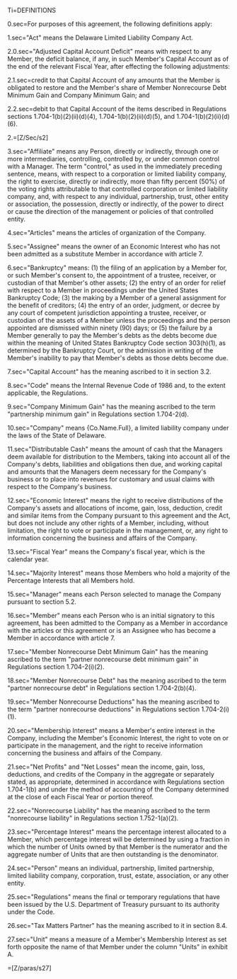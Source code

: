 
Ti=DEFINITIONS

0.sec=For purposes of this agreement, the following definitions apply:

1.sec="Act" means the Delaware Limited Liability Company Act. 

2.0.sec="Adjusted Capital Account Deficit" means with respect to any Member, the deficit balance, if any, in such Member's Capital Account as of the end of the relevant Fiscal Year, after effecting the following adjustments:

2.1.sec=credit to that Capital Account of any amounts that the Member is obligated to restore and the Member's share of Member Nonrecourse Debt Minimum Gain and Company Minimum Gain; and

2.2.sec=debit to that Capital Account of the items described in Regulations sections 1.704-1(b)(2)(ii)(d)(4), 1.704-1(b)(2)(ii)(d)(5), and 1.704-1(b)(2)(ii)(d)(6).

2.=[Z/Sec/s2]

3.sec="Affiliate" means any Person, directly or indirectly, through one or more intermediaries, controlling, controlled by, or under common control with a Manager.  The term "control," as used in the immediately preceding sentence, means, with respect to a corporation or limited liability company, the right to exercise, directly or indirectly, more than fifty percent (50%) of the voting rights attributable to that controlled corporation or limited liability company, and, with respect to any individual, partnership, trust, other entity or association, the possession, directly or indirectly, of the power to direct or cause the direction of the management or policies of that controlled entity.

4.sec="Articles" means the articles of organization of the Company.

5.sec="Assignee" means the owner of an Economic Interest who has not been admitted as a substitute Member in accordance with article 7.

6.sec="Bankruptcy" means: (1) the filing of an application by a Member for, or such Member's consent to, the appointment of a trustee, receiver, or custodian of that Member's other assets; (2) the entry of an order for relief with respect to a Member in proceedings under the United States Bankruptcy Code; (3) the making by a Member of a general assignment for the benefit of creditors; (4) the entry of an order, judgment, or decree by any court of competent jurisdiction appointing a trustee, receiver, or custodian of the assets of a Member unless the proceedings and the person appointed are dismissed within ninety (90) days; or (5) the failure by a Member generally to pay the Member's debts as the debts become due within the meaning of United States Bankruptcy Code section 303(h)(1), as determined by the Bankruptcy Court, or the admission in writing of the Member's inability to pay that Member's debts as those debts become due.

7.sec="Capital Account" has the meaning ascribed to it in section 3.2.

8.sec="Code" means the Internal Revenue Code of 1986 and, to the extent applicable, the Regulations.

9.sec="Company Minimum Gain" has the meaning ascribed to the term "partnership minimum gain" in Regulations section 1.704-2(d).

10.sec="Company" means {Co.Name.Full}, a limited liability company under the laws of the State of Delaware.

11.sec="Distributable Cash" means the amount of cash that the Managers deem available for distribution to the Members, taking into account all of the Company's debts, liabilities and obligations then due, and working capital and amounts that the Managers deem necessary for the Company's business or to place into revenues for customary and usual claims with respect to the Company's business.

12.sec="Economic Interest" means the right to receive distributions of the Company's assets and allocations of income, gain, loss, deduction, credit and similar items from the Company pursuant to this agreement and the Act, but does not include any other rights of a Member, including, without limitation, the right to vote or participate in the management, or, any right to information concerning the business and affairs of the Company.

13.sec="Fiscal Year" means the Company's fiscal year, which is the calendar year.

14.sec="Majority Interest" means those Members who hold a majority of the Percentage Interests that all Members hold.

15.sec="Manager" means each Person selected to manage the Company pursuant to section 5.2.

16.sec="Member" means each Person who is an initial signatory to this agreement, has been admitted to the Company as a Member in accordance with the articles or this agreement or is an Assignee who has become a Member in accordance with article 7.

17.sec="Member Nonrecourse Debt Minimum Gain" has the meaning ascribed to the term "partner nonrecourse debt minimum gain" in Regulations section 1.704-2(i)(2).

18.sec="Member Nonrecourse Debt" has the meaning ascribed to the term "partner nonrecourse debt" in Regulations section 1.704-2(b)(4).  

19.sec="Member Nonrecourse Deductions" has the meaning ascribed to the term "partner nonrecourse deductions" in Regulations section 1.704-2(i)(1).  

20.sec="Membership Interest" means a Member's entire interest in the Company, including the Member's Economic Interest, the right to vote on or participate in the management, and the right to receive information concerning the business and affairs of the Company.

21.sec="Net Profits" and "Net Losses" mean the income, gain, loss, deductions, and credits of the Company in the aggregate or separately stated, as appropriate, determined in accordance with Regulations section 1.704-1(b) and under the method of accounting of the Company determined at the close of each Fiscal Year or portion thereof.  

22.sec="Nonrecourse Liability" has the meaning ascribed to the term "nonrecourse liability" in Regulations section 1.752-1(a)(2).  

23.sec="Percentage Interest" means the percentage interest allocated to a Member, which percentage interest will be determined by using a fraction in which the number of Units owned by that Member is the numerator and the aggregate number of Units that are then outstanding is the denominator.

24.sec="Person" means an individual, partnership, limited partnership, limited liability company, corporation, trust, estate, association, or any other entity.

25.sec="Regulations" means the final or temporary regulations that have been issued by the U.S. Department of Treasury pursuant to its authority under the Code.

26.sec="Tax Matters Partner" has the meaning ascribed to it in section 8.4.

27.sec="Unit" means a measure of a Member's Membership Interest as set forth opposite the name of that Member under the column "Units" in exhibit A.

=[Z/paras/s27]
